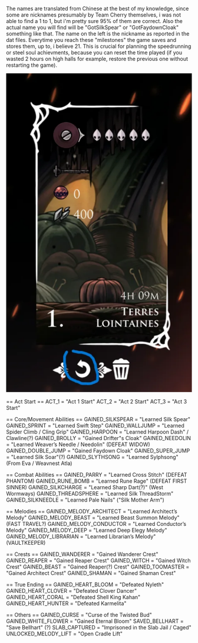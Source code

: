 The names are translated from Chinese at the best of my knowledge, since some are nicknames presumably by Team Cherry themselves, i was not able to find a 1 to 1, but i'm pretty sure 95% of them are correct. Also the actual name you will find will be "GotSilkSpear" or "GotFaydownCloak" something like that. The name on the left is the nickname as reported in the dat files. Everytime you reach these "milestones" the game saves and stores them, up to, i believe 21. This is crucial for planning the speedrunning or steel soul achievments, because you can reset the time played (if you wasted 2 hours on high halls for example, restore the previous one without restarting the game).

![Alt text](sssot.png)

== Act Start ==
ACT_1 = "Act 1 Start"
ACT_2 = "Act 2 Start"
ACT_3 = "Act 3 Start"

== Core/Movement Abilities ==
GAINED_SILKSPEAR = "Learned Silk Spear"
GAINED_SPRINT = "Learned Swift Step"
GAINED_WALLJUMP = "Learned Spider Climb / Cling Grip"
GAINED_HARPOON = "Learned Harpoon Dash" / Clawline(?)
GAINED_BROLLY = "Gained Drifter"s Cloak"
GAINED_NEEDOLIN = "Learned Weaver’s Needle / Needolin" (DEFEAT WIDOW)
GAINED_DOUBLE_JUMP = "Gained Faydown Cloak"
GAINED_SUPER_JUMP = "Learned Silk Soar"(?)
GAINED_SLYTHSONG = "Learned Sylphsong" (From Eva / Weavnest Atla)

== Combat Abilities ==
GAINED_PARRY = "Learned Cross Stitch" (DEFEAT PHANTOM)
GAINED_RUNE_BOMB = "Learned Rune Rage" (DEFEAT FIRST SINNER)
GAINED_SILKCHARGE = "Learned Sharp Dart(?)" (West Wormways)
GAINED_THREADSPHERE = "Learned Silk ThreadStorm"
GAINED_SILKNEEDLE = "Learned Pale Nails" ("Silk Mother Arm")

== Melodies ==
GAINED_MELODY_ARCHITECT = "Learned Architect’s Melody"
GAINED_MELODY_BEAST = "Learned Beast Summon Melody" (FAST TRAVEL?)
GAINED_MELODY_CONDUCTOR = "Learned Conductor’s Melody"
GAINED_MELODY_DEEP = "Learned Deep Elegy Melody"
GAINED_MELODY_LIBRARIAN = "Learned Librarian’s Melody" (VAULTKEEPER)


== Crests ==
GAINED_WANDERER = "Gained Wanderer Crest"
GAINED_REAPER = "Gained Reaper Crest"
GAINED_WITCH = "Gained Witch Crest"
GAINED_BEAST = "Gained Reaper(?) Crest"
GAINED_TOOMASTER = "Gained Architect Crest"
GAINED_SHAMAN = "Gained Shaman Crest"

== True Ending ==
GAINED_HEART_BLOOM = "Defeated Nyleth"
GAINED_HEART_CLOVER = "Defeated Clover Dancer"
GAINED_HEART_CORAL = "Defeated Shell King Kahan"
GAINED_HEART_HUNTER = "Defeated Karmelita"

== Others ==
GAINED_CURSE = "Curse of the Twisted Bud"
GAINED_WHITE_FLOWER = "Gained Eternal Bloom"
SAVED_BELLHART = "Save Bellhart" (?)
SLAB_CAPTURED = "Imprisoned in the Slab Jail / Caged"
UNLOCKED_MELODY_LIFT = "Open Cradle Lift"
